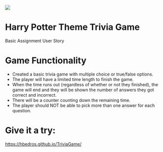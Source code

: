 <img src="~/Screen Shot 2018-03-23 at 8.42.22 AM">

# Harry Potter Theme Trivia Game
Basic Assignment User Story

# Game Functionality
  - Created a basic trivia game with multiple choice or true/false options.
  - The player will have a limited time length to finish the game.
  - When the time runs out (regardless of whether or not they finished), the game will end and they will be shown the number of answers they got correct and incorrect.
  - There will be a counter counting down the remaining time.
  - The player should NOT be able to pick more than one answer for each question.
  
# Give it a try:
 https://hbedros.github.io/TriviaGame/

